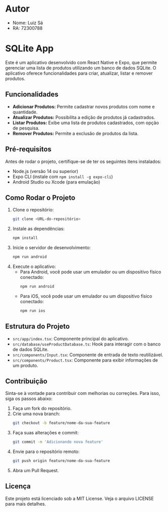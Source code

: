 # Autor
- Nome: Luiz Sá
- RA: 72300788

# SQLite App

Este é um aplicativo desenvolvido com React Native e Expo, que permite gerenciar uma lista de produtos utilizando um banco de dados SQLite. O aplicativo oferece funcionalidades para criar, atualizar, listar e remover produtos.

## Funcionalidades

- **Adicionar Produtos:** Permite cadastrar novos produtos com nome e quantidade.
- **Atualizar Produtos:** Possibilita a edição de produtos já cadastrados.
- **Listar Produtos:** Exibe uma lista de produtos cadastrados, com opção de pesquisa.
- **Remover Produtos:** Permite a exclusão de produtos da lista.

## Pré-requisitos

Antes de rodar o projeto, certifique-se de ter os seguintes itens instalados:

- Node.js (versão 14 ou superior)
- Expo CLI (instale com `npm install -g expo-cli`)
- Android Studio ou Xcode (para emulação)

## Como Rodar o Projeto

1. Clone o repositório:
   ```bash
   git clone <URL-do-repositório>
   ```
2. Instale as dependências:
   ```bash
   npm install
   ```
3. Inicie o servidor de desenvolvimento:
   ```bash
   npm run android
   ```
4. Execute o aplicativo:
   - Para Android, você pode usar um emulador ou um dispositivo físico conectado:
     ```bash
     npm run android
     ```
   - Para iOS, você pode usar um emulador ou um dispositivo físico conectado:
     ```bash
     npm run ios
     ```

## Estrutura do Projeto

- `src/app/index.tsx`: Componente principal do aplicativo.
- `src/database/useProductDatabase.ts`: Hook para interagir com o banco de dados SQLite.
- `src/components/Input.tsx`: Componente de entrada de texto reutilizável.
- `src/components/Product.tsx`: Componente para exibir informações de um produto.

## Contribuição

Sinta-se à vontade para contribuir com melhorias ou correções. Para isso, siga os passos abaixo:

1. Faça um fork do repositório.
2. Crie uma nova branch:
   ```bash
   git checkout -b feature/nome-da-sua-feature
   ```
3. Faça suas alterações e commit:
   ```bash
   git commit -m 'Adicionando nova feature'
   ```
4. Envie para o repositório remoto:
   ```bash
   git push origin feature/nome-da-sua-feature
   ```
5. Abra um Pull Request.

## Licença

Este projeto está licenciado sob a MIT License. Veja o arquivo LICENSE para mais detalhes.